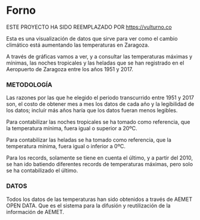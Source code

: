 # Forno


ESTE PROYECTO HA SIDO REEMPLAZADO POR https://vulturno.co





Esta es una visualización de datos que sirve para ver como el cambio climático está aumentando las temperaturas en Zaragoza.

A través de gráficas vamos a ver, y a consultar las temperaturas máximas y mínimas, las noches tropicales y las heladas que se han registrado en el Aeropuerto de Zaragoza entre los años 1951 y 2017.

### METODOLOGÍA

Las razones por las que he elegido el periodo transcurrido entre 1951 y 2017 son, el costo de obtener mes a mes los datos de cada año y la legibilidad de los datos; incluír más años haría que los datos fueran menos legibles.

Para contabilizar las noches tropicales se ha tomado como referencia, que la temperatura mínima, fuera igual o superior a 20ºC.

Para contabilizar las heladas se ha tomado como referencia, que la temperatura mínima, fuera igual o inferior a 0ºC.

Para los records, solamente se tiene en cuenta el último, y a partir del 2010, se han ido batiendo diferentes records de temperaturas máximas, pero solo se ha contabilizado el último.

### DATOS

Todos los datos de las temperaturas han sido obtenidos a través de AEMET OPEN DATA. Que es el sistema para la difusión y reutilización de la información de AEMET.


